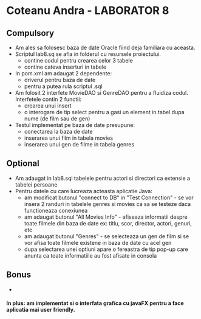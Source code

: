 # Coteanu Andra - LABORATOR 8
## Compulsory 

* Am ales sa folosesc baza de date Oracle fiind deja familiara cu aceasta.
* Scriptul lab8.sq se afla in folderul cu resursele proiectului.
  * contine codul pentru crearea celor 3 tabele
  * contine cateva inserturi in tabele 
* In pom.xml am adaugat 2 dependente:
  * driverul pentru baza de date
  * pentru a putea rula scriptul .sql
* Am folosit 2 interfete MovieDAO si GenreDAO pentru a fluidiza codul. Interfetele contin 2 functii:
  * crearea unui insert
  * o interogare de tip select pentru a gasi un element in tabel dupa nume (de film sau de gen)
* Testul implementat pe baza de date presupune:
  * conectarea la baza de date
  * inserarea unui film in tabela movies
  * inserarea unui gen de filme in tabela genres
  
## Optional

* Am adaugat in lab8.sql tabelele pentru actori si directori ca extensie a tabelei persoane
* Pentru datele cu care lucreaza acteasta aplicatie Java:
  * am modificat butonul "connect to DB" in "Test Connection" - se vor insera 2 randuri in tabelele genres si movies ca sa se testeze daca functioneaza conexiunea
  * am adaugat butonul "All Movies Info" - afiseaza informatii despre toate filmele din baza de date ex: titlu, scor, director, actori, genuri, etc
  * am adaugat butonul "Genres" - se selecteaza un gen de film si se vor afisa toate filmele existene in baza de date cu acel gen
  * dupa selectarea unei optiuni apare o fereastra de tip pop-up care anunta ca toate informatiile au fost afisate in consola
  
## Bonus

*

#### In plus: am implementat si o interfata grafica cu javaFX pentru a face aplicatia mai user friendly.

  
